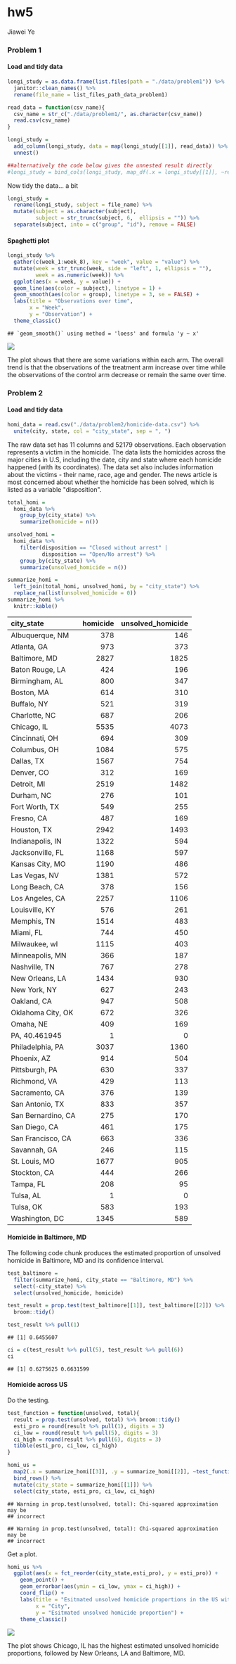 hw5
================
Jiawei Ye

### Problem 1

#### Load and tidy data

``` r
longi_study = as.data.frame(list.files(path = "./data/problem1")) %>% 
  janitor::clean_names() %>% 
  rename(file_name = list_files_path_data_problem1)

read_data = function(csv_name){
  csv_name = str_c("./data/problem1/", as.character(csv_name))
  read.csv(csv_name)
}

longi_study = 
  add_column(longi_study, data = map(longi_study[[1]], read_data)) %>% 
  unnest()

##alternatively the code below gives the unnested result directly
#longi_study = bind_cols(longi_study, map_df(.x = longi_study[[1]], ~read_data(.x)))
```

Now tidy the data... a bit

``` r
longi_study =
  rename(longi_study, subject = file_name) %>% 
  mutate(subject = as.character(subject), 
         subject = str_trunc(subject, 6,  ellipsis = "")) %>% 
  separate(subject, into = c("group", "id"), remove = FALSE)
```

#### Spaghetti plot

``` r
longi_study %>% 
  gather(c(week_1:week_8), key = "week", value = "value") %>% 
  mutate(week = str_trunc(week, side = "left", 1, ellipsis = ""), 
         week = as.numeric(week)) %>% 
  ggplot(aes(x = week, y = value)) +
  geom_line(aes(color = subject), linetype = 1) +
  geom_smooth(aes(color = group), linetype = 3, se = FALSE) +
  labs(title = "Observations over time", 
       x = "Week", 
       y = "Observation") +
  theme_classic() 
```

    ## `geom_smooth()` using method = 'loess' and formula 'y ~ x'

![](p8105_hw5_jy2947_files/figure-markdown_github/plot-1.png)

The plot shows that there are some variations within each arm. The overall trend is that the observations of the treatment arm increase over time while the observations of the control arm decrease or remain the same over time.

### Problem 2

#### Load and tidy data

``` r
homi_data = read.csv("./data/problem2/homicide-data.csv") %>% 
  unite(city, state, col = "city_state", sep = ", ")
```

The raw data set has 11 columns and 52179 observations. Each observation represents a victim in the homicide. The data lists the homicides across the major cities in U.S, including the date, city and state where each homicide happened (with its coordinates). The data set also includes information about the victims - their name, race, age and gender. The news article is most concerned about whether the homicide has been solved, which is listed as a variable "disposition".

``` r
total_homi =  
  homi_data %>% 
    group_by(city_state) %>% 
    summarize(homicide = n())

unsolved_homi = 
  homi_data %>% 
    filter(disposition == "Closed without arrest" | 
           disposition == "Open/No arrest") %>% 
    group_by(city_state) %>% 
    summarize(unsolved_homicide = n())  

summarize_homi = 
  left_join(total_homi, unsolved_homi, by = "city_state") %>% 
  replace_na(list(unsolved_homicide = 0))
summarize_homi %>% 
  knitr::kable()
```

| city\_state        |  homicide|  unsolved\_homicide|
|:-------------------|---------:|-------------------:|
| Albuquerque, NM    |       378|                 146|
| Atlanta, GA        |       973|                 373|
| Baltimore, MD      |      2827|                1825|
| Baton Rouge, LA    |       424|                 196|
| Birmingham, AL     |       800|                 347|
| Boston, MA         |       614|                 310|
| Buffalo, NY        |       521|                 319|
| Charlotte, NC      |       687|                 206|
| Chicago, IL        |      5535|                4073|
| Cincinnati, OH     |       694|                 309|
| Columbus, OH       |      1084|                 575|
| Dallas, TX         |      1567|                 754|
| Denver, CO         |       312|                 169|
| Detroit, MI        |      2519|                1482|
| Durham, NC         |       276|                 101|
| Fort Worth, TX     |       549|                 255|
| Fresno, CA         |       487|                 169|
| Houston, TX        |      2942|                1493|
| Indianapolis, IN   |      1322|                 594|
| Jacksonville, FL   |      1168|                 597|
| Kansas City, MO    |      1190|                 486|
| Las Vegas, NV      |      1381|                 572|
| Long Beach, CA     |       378|                 156|
| Los Angeles, CA    |      2257|                1106|
| Louisville, KY     |       576|                 261|
| Memphis, TN        |      1514|                 483|
| Miami, FL          |       744|                 450|
| Milwaukee, wI      |      1115|                 403|
| Minneapolis, MN    |       366|                 187|
| Nashville, TN      |       767|                 278|
| New Orleans, LA    |      1434|                 930|
| New York, NY       |       627|                 243|
| Oakland, CA        |       947|                 508|
| Oklahoma City, OK  |       672|                 326|
| Omaha, NE          |       409|                 169|
| PA, 40.461945      |         1|                   0|
| Philadelphia, PA   |      3037|                1360|
| Phoenix, AZ        |       914|                 504|
| Pittsburgh, PA     |       630|                 337|
| Richmond, VA       |       429|                 113|
| Sacramento, CA     |       376|                 139|
| San Antonio, TX    |       833|                 357|
| San Bernardino, CA |       275|                 170|
| San Diego, CA      |       461|                 175|
| San Francisco, CA  |       663|                 336|
| Savannah, GA       |       246|                 115|
| St. Louis, MO      |      1677|                 905|
| Stockton, CA       |       444|                 266|
| Tampa, FL          |       208|                  95|
| Tulsa, AL          |         1|                   0|
| Tulsa, OK          |       583|                 193|
| Washington, DC     |      1345|                 589|

#### Homicide in Baltimore, MD

The following code chunk produces the estimated proportion of unsolved homicide in Baltimore, MD and its confidence interval.

``` r
test_baltimore = 
  filter(summarize_homi, city_state == "Baltimore, MD") %>% 
  select(-city_state) %>% 
  select(unsolved_homicide, homicide)

test_result = prop.test(test_baltimore[[1]], test_baltimore[[2]]) %>% 
  broom::tidy()

test_result %>% pull(1)
```

    ## [1] 0.6455607

``` r
ci = c(test_result %>% pull(5), test_result %>% pull(6))
ci
```

    ## [1] 0.6275625 0.6631599

#### Homicide across US

Do the testing.

``` r
test_function = function(unsolved, total){
  result = prop.test(unsolved, total) %>% broom::tidy()
  esti_pro = round(result %>% pull(1), digits = 3)
  ci_low = round(result %>% pull(5), digits = 3)
  ci_high = round(result %>% pull(6), digits = 3)
  tibble(esti_pro, ci_low, ci_high)
}

homi_us = 
  map2(.x = summarize_homi[[3]], .y = summarize_homi[[2]], ~test_function(.x, .y)) %>%
  bind_rows() %>% 
  mutate(city_state = summarize_homi[[1]]) %>% 
  select(city_state, esti_pro, ci_low, ci_high)
```

    ## Warning in prop.test(unsolved, total): Chi-squared approximation may be
    ## incorrect

    ## Warning in prop.test(unsolved, total): Chi-squared approximation may be
    ## incorrect

Get a plot.

``` r
homi_us %>% 
  ggplot(aes(x = fct_reorder(city_state,esti_pro), y = esti_pro)) +
    geom_point() +
    geom_errorbar(aes(ymin = ci_low, ymax = ci_high)) +
    coord_flip() +
    labs(title = "Esitmated unsolved homicide proportions in the US with confidence intervals", 
         x = "City", 
         y = "Esitmated unsolved homicide proportion") +
    theme_classic()
```

![](p8105_hw5_jy2947_files/figure-markdown_github/plot_us-1.png)

The plot shows Chicago, IL has the highest estimated unsolved homicide proportions, followed by New Orleans, LA and Baltimore, MD.
